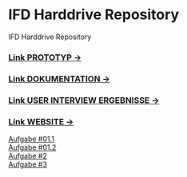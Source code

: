 # IFD Harddrive Repository
 IFD Harddrive Repository

<h3><a href="https://av4f12.axshare.com">Link PROTOTYP →</a></h3>
<h3><a href="https://docs.google.com/document/d/1jhKNegvJyZgXthPn1bjzODFiJARkPV_K90V46eLKttk/edit?usp=sharing">Link DOKUMENTATION →</a></h3>
<h3><a href="https://docs.google.com/spreadsheets/d/1yHOAqyd2SIKP5vJ3W59zpjb3dFErnliELK3I7e0M2xs/edit?usp=sharing">Link USER INTERVIEW ERGEBNISSE →</a></h3>
<h3><a href="https://loge99.github.io/IFD/">Link WEBSITE →</a></h3>




<a href="https://loge99.github.io/IFD/#Aufgabe1.1">Aufgabe #01.1</a><br>
<a href="https://loge99.github.io/IFD#Aufgabe1.2">Aufgabe #01.2</a><br>
<a href="https://loge99.github.io/IFD/#Aufgabe2">Aufgabe #2</a><br>
<a href="https://loge99.github.io/IFD/#Aufgabe3">Aufgabe #3</a><br>